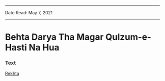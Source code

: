 ***
Date Read: May 7, 2021
***

# Behta Darya Tha Magar Qulzum-e-Hasti Na Hua

### Text
[Rekhta](https://urdushahkar.org/vajh-tasalli-na-hua-jamna-parshaad-raahi/)

